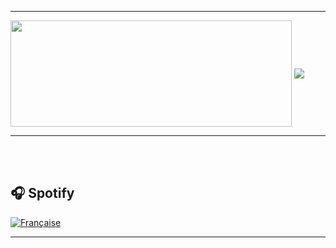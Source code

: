 
---

<a style="text-decoration: none;" href="https://discord.gg/SahXGQ">
  <img width=450 height=170 align="center" src="https://github-readme-stats.vercel.app/api?username=Seyzou&theme=midnight-purple&show_icons=true&bg_color=0D1117&hide_border=true" />
</a>
<a href="https://discord.gg/SahXGQ">
  <img align="center" src="https://github-readme-stats.vercel.app/api/top-langs/?username=Seyzou&theme=midnight-purple&layout=compact&bg_color=0D1117&hide_border=true" />
</a>

---

</br>
</br>

## :headphones: Spotify

[![Française](https://img.shields.io/badge/French%20Music-%231DB954.svg?&style=for-the-badge&logo=spotify&logoColor=white)](https://open.spotify.com/playlist/4lXj9sCSFc6q6BxIiRKMVC?si=cbe4d88f8d2a4a96)


----
